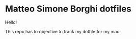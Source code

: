 # Matteo Simone Borghi dotfiles

Hello!

This repo has to objective to track my dotfile for my mac.
